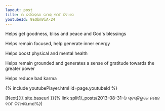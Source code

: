 ```yaml
---
layout: post
title: ଓଁ ଦର୍ପଗହଣେ ନମାହ ୧୦୮ ଟିମଏସ
youtubeId: 9EQbmViA-24
---
```

 
 
Helps get goodness, bliss and peace and God's blessings
 
Helps remain focused, help generate inner energy 
 
Helps boost physical and mental health 
 
Helps remain grounded and generates a sense of gratitude towards the greater power 
 
Helps reduce bad karma
 
 
 
 


{% include youtubePlayer.html id=page.youtubeId %}
 
[Next]({{ site.baseurl }}{% link  split1/_posts/2013-08-31-ଓଁ ସ୍ବସ୍ତିଭୁଜେ ନମାହ ୧୦୮ ଟିମଏସ.md%})
 
